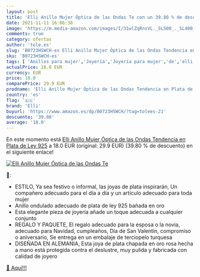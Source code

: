 ```yaml
---
layout: post
title: 'Elli Anillo Mujer Óptica de las Ondas Te con un 39.80 % de descuento'
date: 2021-11-11 16:06:38
image: 'https://m.media-amazon.com/images/I/31wlZqRnsVL._SL500_._SL400_.jpg'
comments: true
category: ofertas
author: 'tole.es'
slug: 'B0723HSWCH-es Elli Anillo Mujer Óptica de las Ondas Tendencia en Plata...'
sku: 'B0723HSWCH-es'
tags: [ 'Anillos para mujer','Joyería','Joyería para mujer','de','elli','ley','plata', ]
actualPrice: 18.0 EUR
currency: EUR
price: 18.0
comparePrice: 29.9 EUR
prodname: 'Elli Anillo Mujer Óptica de las Ondas Tendencia en Plata de Ley 925'
country: 'es'
flag: '🇪🇸'
brand: 'Elli'
buyurl: 'https://www.amazon.es/dp/B0723HSWCH/?tag=tolees-21'
descuento: '39.80'
average: '18.0'
---
```


En este momento está [Elli Anillo Mujer Óptica de las Ondas Tendencia en Plata de Ley 925](https://www.amazon.es/dp/B0723HSWCH/?tag=tolees-21) a 18.0 EUR (original: 29.9 EUR) (39.80 %  de descuento) en el siguiente enlace!

[![Elli Anillo Mujer Óptica de las Ondas Te](https://m.media-amazon.com/images/I/31wlZqRnsVL._SL500_._SL400_.jpg)](https://www.amazon.es/dp/B0723HSWCH/?tag=tolees-21)

🔎:

- ESTILO, Ya sea festivo o informal, las joyas de plata inspirarán, Un compañero adecuado para el día a día y un artículo adecuado para toda mujer
- Anillo ondulado adecuado de plata de ley 925 bañada en oro
- Esta elegante pieza de joyería añade un toque adecuada a cualquier conjunto
- REGALO Y PAQUETE, El regalo adecuado para la esposa o la novia, adecuado para Navidad, cumpleaños, Día de San Valentín, compromiso o aniversario, Se entrega en un embalaje de terciopelo turquesa
- DISEÑADA EN ALEMANIA, Esta joya de plata chapada en oro rosa hecha a mano está protegida contra el deslustre, muy pulida y fabricada con calidad de joyero

[🛒 Aquí!!!](https://www.amazon.es/dp/B0723HSWCH/?tag=tolees-21)

